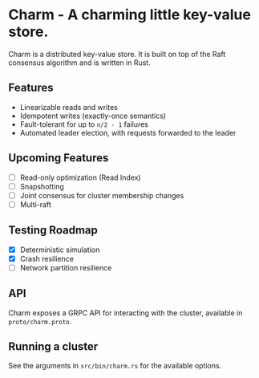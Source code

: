 # Charm - A charming little key-value store.

Charm is a distributed key-value store.
It is built on top of the Raft consensus algorithm and is written in Rust.

## Features
- Linearizable reads and writes
- Idempotent writes (exactly-once semantics)
- Fault-tolerant for up to `n/2 - 1` failures
- Automated leader election, with requests forwarded to the leader

## Upcoming Features
- [ ] Read-only optimization (Read Index)
- [ ] Snapshotting
- [ ] Joint consensus for cluster membership changes
- [ ] Multi-raft

## Testing Roadmap
- [x] Deterministic simulation
- [x] Crash resilience
- [ ] Network partition resilience

## API
Charm exposes a GRPC API for interacting with the cluster, available in `proto/charm.proto`.

## Running a cluster
See the arguments in `src/bin/charm.rs` for the available options.
